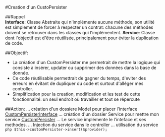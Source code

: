 #Creation d'un CustoPersister 
 
##Rappel  
**Interface**: Classe Abstraite qui n'implémente aucune méthode, son utilité est simplement de forcer à respecter un contrat: chacune des méthodes doivent se retrouver dans les classes qui l'implémentent.
**Service**: Classe dont l'objectif est d'être réutilisée, principalement pour éviter la duplication de code.

##Objectif:
* La création d'un CustomPersister me permetrait de mettre la logique qui consiste à insérer, updater ou supprimer des données dans la base de donnée.  
* Ce code réutilisable permettrait de gagner du temps, d'eviter des erreurs en évitant de dupliquer du code et surtout d'alléger mes controller.  
* Simplification pour la creation, modification et les test de cette fonctionnalité: un seul endroit où travailler et tout se répercute

##Action:
... création d'un dossiere Model pour placer l'interface [CustomPersisterInterface](repo/blob/master/src/Model/CustomPersister.md)
... création d'un dossier Service pour mettre mon service [CustomPersister]()
... Le service implémente le l'inteface et ses methodes.
... Injection du service dans le controller
... utilisation du service `php $this->customPersister->insert($provider);`
  
